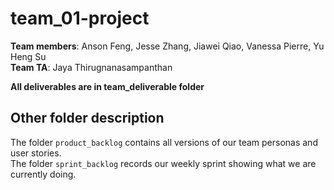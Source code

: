 # team_01-project
**Team members**: Anson Feng, Jesse Zhang, Jiawei Qiao, Vanessa Pierre, Yu Heng Su  
**Team TA**: Jaya Thirugnanasampanthan  

**All deliverables are in team_deliverable folder**  

## Other folder description
The folder `product_backlog` contains all versions of our team personas and user stories.  
The folder `sprint_backlog` records our weekly sprint showing what we are currently doing. 